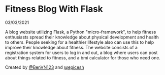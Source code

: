 # Fitness Blog With Flask
03/03/2021

A blog website utilizing Flask, a Python "micro-framework", to help fitness enthusiasts spread their knowledge about physical development and health to others. People seeking for a healthier lifestyle also can use this to help improve their knowledge about fitness. The website consists of a registration system for users to log in and out, a blog where users can post about things related to fitness, and a bmi calculator for those who need one.

Created by [@BenVN123](https://github.com/BenVN123) and [@epicesh](https://github.com/epicesh)
